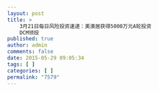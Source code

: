 ```yaml
---
layout: post
title: >
    3月21日每日风险投资速递：美澳居获得5000万元A轮投资
    DCM领投
published: true
author: admin
comments: false
date: 2015-05-29 09:05:34
tags: [ ]
categories: [ ]
permalink: "7579"
---
```

